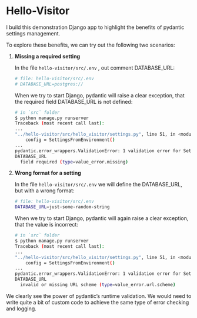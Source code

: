 # Hello-Visitor

I build this demonstration Django app  to highlight the benefits of pydantic settings management. 



To explore these benefits, we can try out the following two scenarios:

1. **Missing a required setting**

   In the file `hello-visitor/src/.env` , out comment DATABASE_URL:

   ```bash
   # file: hello-visitor/src/.env
   # DATABASE_URL=postgres://
   ```

   When we try to start Django, pydantic will raise a clear exception, that the required field DATABASE_URL  is not defined:

   ```bash
   # in `src` folder
   $ python manage.py runserver
   Traceback (most recent call last):
   ...    
   "../hello-visitor/src/hello_visitor/settings.py", line 51, in <module>
       config = SettingsFromEnvironment()
   ...
   pydantic.error_wrappers.ValidationError: 1 validation error for SettingsFromEnvironment
   DATABASE_URL
     field required (type=value_error.missing)
   ```



2. **Wrong format for a setting**

   In the file `hello-visitor/src/.env` we will define the DATABASE_URL, but with a wrong format:

   ```bash
   # file: hello-visitor/src/.env
   DATABASE_URL=just-some-random-string
   ```

   When we try to start Django, pydantic will again raise a clear exception, that the value is incorrect:

   ```bash
   # in `src` folder
   $ python manage.py runserver
   Traceback (most recent call last):
   ...    
   "../hello-visitor/src/hello_visitor/settings.py", line 51, in <module>
       config = SettingsFromEnvironment()
   ...  
   pydantic.error_wrappers.ValidationError: 1 validation error for SettingsFromEnvironment
   DATABASE_URL
     invalid or missing URL scheme (type=value_error.url.scheme)
   ```

   

We clearly see the power of pydantic’s runtime validation. We would need to write quite a bit of custom code to achieve the same type of error checking and logging.


